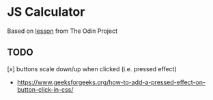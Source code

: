 # JS Calculator

Based on [lesson](https://www.theodinproject.com/courses/foundations/lessons/calculator) from The Odin Project

## TODO

[x] buttons scale down/up when clicked (i.e. pressed effect)
* https://www.geeksforgeeks.org/how-to-add-a-pressed-effect-on-button-click-in-css/
